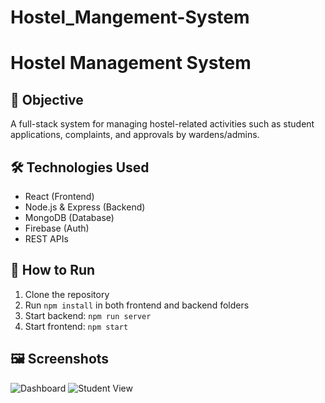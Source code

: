 # Hostel_Mangement-System
# Hostel Management System

## 🎯 Objective
A full-stack system for managing hostel-related activities such as student applications, complaints, and approvals by wardens/admins.

## 🛠 Technologies Used
- React (Frontend)
- Node.js & Express (Backend)
- MongoDB (Database)
- Firebase (Auth)
- REST APIs

## 🚀 How to Run
1. Clone the repository  
2. Run `npm install` in both frontend and backend folders  
3. Start backend: `npm run server`  
4. Start frontend: `npm start`

## 🖼 Screenshots
![Dashboard](screenshots/dashboard.png)
![Student View](screenshots/student.png)

